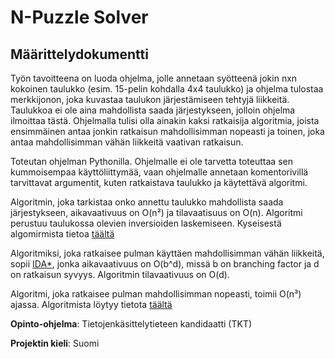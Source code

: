 # N-Puzzle Solver

## Määrittelydokumentti
Työn tavoitteena on luoda ohjelma, jolle annetaan syötteenä jokin nxn kokoinen taulukko (esim. 15-pelin kohdalla 4x4 taulukko) ja ohjelma tulostaa merkkijonon, joka kuvastaa taulukon järjestämiseen tehtyjä liikkeitä. Taulukkoa ei ole aina mahdollista saada järjestykseen, jolloin ohjelma ilmoittaa tästä. Ohjelmalla tulisi olla ainakin kaksi ratkaisija algoritmia, joista ensimmäinen antaa jonkin ratkaisun mahdollisimman nopeasti ja toinen, joka antaa mahdollisimman vähän liikkeitä vaativan ratkaisun.

Toteutan ohjelman Pythonilla. Ohjelmalle ei ole tarvetta toteuttaa sen kummoisempaa käyttöliittymää, vaan ohjelmalle annetaan komentorivillä tarvittavat argumentit, kuten ratkaistava taulukko ja käytettävä algoritmi.

Algoritmin, joka tarkistaa onko annettu taulukko mahdollista saada järjestykseen, aikavaativuus on O(n²) ja tilavaatisuus on O(n). Algoritmi perustuu taulukossa olevien inversioiden laskemiseen. Kyseisestä algomirmista tietoa [täältä](https://www.geeksforgeeks.org/check-instance-15-puzzle-solvable/)

Algoritmiksi, joka ratkaisee pulman käyttäen mahdollisimman vähän liikkeitä, sopii [IDA*](https://en.wikipedia.org/wiki/Iterative_deepening_A*), jonka aikavaativuus on O(b^d), missä b on branching factor ja d on ratkaisun syvyys. Algoritmin tilavaativuus on O(d).

Algoritmi, joka ratkaisee pulman mahdollisimman nopeasti, toimii O(n³) ajassa. Algoritmista löytyy tietota [täältä](http://cseweb.ucsd.edu/~ccalabro/essays/15_puzzle.pdf)

**Opinto-ohjelma**: Tietojenkäsittelytieteen kandidaatti (TKT) 

**Projektin kieli**: Suomi
